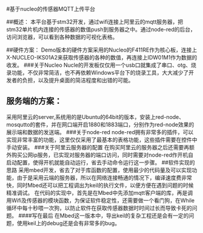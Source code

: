 #基于nucleo的传感器MQTT上传平台

##概述：
本平台基于stm32开发，通过wifi连接上阿里云的mqtt服务器，把stm32单片机内连接的传感器的数值push到服务器之中。通过node-red的后台，访问浏览器，可以看到各种数据的可视化表格。

##硬件方案：
 Demo版本的硬件方案采用的Nucleo的F411RE作为核心板，连接上X-NUCLEO-IKS01A2来获取传感器的各种的数值，再连接上IDW01M1作为数据的收发。
###关于Nucleo
Nucle的开发板仅仅用一个usb口就集成了串口、otg、烧录功能，不仅非常简洁，也不再依赖Windows平台下的烧录工具，大大减少了开发者的负担，以及提升桌面的简洁程度和出错的可能。

## 服务端的方案：
采用阿里云的server,系统用的是Ubuntu的64bit的版本，安装上red-node、mosqutto的套件，并在网口端开启1880和1883端口，分别作为red-node效果的展示端和数据的发送端。
###关于node-red
node-red拥有非常多的插件，可以实现非常丰富的功能，这里仅仅采用了最基本的表格功能，这些插件需要在控件中手动安装。
###关于阿里云服务器的配置
在购买阿里云的服务器之后还需要再额外购买公网ip服务，已实现对服务器的端口访问，同时需要对node-red作开机自启动配置，使得开机就能自动运行，省去手动命令运行这一步骤。
##软件实现的思路
采用mbed开发，省去了对于库函数的配置，使用最少的代码量及可以实现功能，由于是采用云端的服务器，所以在网络连接畅通的情况下，编译速度费非常快，同时Mbed还可以把工程调出为keil的执行文件，以便方便在遇到问题的时候精准调试。
在代码的实现中，首先是在Mbed中先添加mqtt客户端的库，再是调用Wifi及传感器的模块函数，为保证软件稳定性，还需要做一个看门狗，在While循环中每十秒喂一次狗，以防止软件在获取传感器数据时时间过长而导致卡死的问题。
####写在最后
在Mbed这一版本中，导出keil的复杂工程还是会有一定的问题，使用keil上的debug还是会有非常多的bug。
